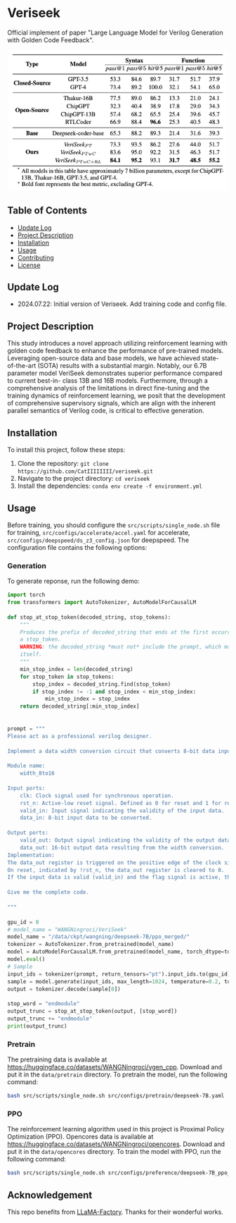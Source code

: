 # Veriseek

Official implement of paper "Large Language Model for Verilog Generation with Golden Code Feedback".

![veriseek](images/result.png)

## Table of Contents
- [Update Log](#update-log)
- [Project Description](#project-description)
- [Installation](#installation)
- [Usage](#usage)
- [Contributing](#contributing)
- [License](#license)

## Update Log
- 2024.07.22: Initial version of Veriseek. Add training code and config file.

## Project Description
This study introduces a novel approach utilizing reinforcement learning with golden code feedback to enhance the performance of pre-trained models. Leveraging open-source data and base models, we have achieved state- of-the-art (SOTA) results with a substantial margin. Notably, our 6.7B parameter model VeriSeek demonstrates superior performance compared to current best-in- class 13B and 16B models. Furthermore, through a comprehensive analysis of the limitations in direct fine-tuning and the training dynamics of reinforcement learning, we posit that the development of comprehensive supervisory signals, which are align with the inherent parallel semantics of Verilog code, is critical to effective generation. 

## Installation
To install this project, follow these steps:

1. Clone the repository: `git clone https://github.com/CatIIIIIIII/veriseek.git`
2. Navigate to the project directory: `cd veriseek`
3. Install the dependencies: `conda env create -f environment.yml`

## Usage

Before training, you should configure the `src/scripts/single_node.sh` file for training, `src/configs/accelerate/accel.yaml` for accelerate, `src/configs/deepspeed/ds_z3_config.json` for deepspeed. The configuration file contains the following options:

### Generation

To generate reponse, run the following demo:

```python
import torch
from transformers import AutoTokenizer, AutoModelForCausalLM

def stop_at_stop_token(decoded_string, stop_tokens):
    """
    Produces the prefix of decoded_string that ends at the first occurrence of
    a stop_token.
    WARNING: the decoded_string *must not* include the prompt, which may have stop tokens
    itself.
    """
    min_stop_index = len(decoded_string)
    for stop_token in stop_tokens:
        stop_index = decoded_string.find(stop_token)
        if stop_index != -1 and stop_index < min_stop_index:
            min_stop_index = stop_index
    return decoded_string[:min_stop_index]
    
    
prompt = """
Please act as a professional verilog designer.

Implement a data width conversion circuit that converts 8-bit data input to 16-bit data output. The module provides two output ports: valid_out, which indicates the validity of the output data, and data_out, which represents the converted 16-bit output data. The first arriving 8-bit data should be placed in the higher 8 bits of the 16-bit data output. The valid_out and data_out signals are generated in the next clock cycle after the two data inputs. When there is only one data input, valid_out and data_out are not generated immediately. Instead, they wait for the arrival of the next data input to complete the concatenation of the two data inputs before generating valid_out and data_out. 

Module name:  
    width_8to16   

Input ports:
    clk: Clock signal used for synchronous operation.
    rst_n: Active-low reset signal. Defined as 0 for reset and 1 for reset signal inactive.
    valid_in: Input signal indicating the validity of the input data.
    data_in: 8-bit input data to be converted.

Output ports:
    valid_out: Output signal indicating the validity of the output data.
    data_out: 16-bit output data resulting from the width conversion.
Implementation:
The data_out register is triggered on the positive edge of the clock signal (posedge clk) or the negative edge of the reset signal (negedge rst_n).
On reset, indicated by !rst_n, the data_out register is cleared to 0.
If the input data is valid (valid_in) and the flag signal is active, the data_out register is updated by concatenating the contents of the data_lock register (8 bits) and the data_in register (8 bits) to form a 16-bit output. The first valid data is temporarily stored, and when the second valid data is inputted, they are concatenated to produce the output valid_out and data_out.

Give me the complete code.

"""

gpu_id = 0
# model_name = "WANGNingroci/VeriSeek"
model_name = "/data/ckpt/wangning/deepseek-7B/ppo_merged/"
tokenizer = AutoTokenizer.from_pretrained(model_name)
model = AutoModelForCausalLM.from_pretrained(model_name, torch_dtype=torch.float16, device_map=gpu_id)
model.eval()
# Sample
input_ids = tokenizer(prompt, return_tensors="pt").input_ids.to(gpu_id)
sample = model.generate(input_ids, max_length=1024, temperature=0.2, top_p=0.95, do_sample=True)
output = tokenizer.decode(sample[0])

stop_word = "endmodule"
output_trunc = stop_at_stop_token(output, [stop_word])
output_trunc += "endmodule"
print(output_trunc)
```

### Pretrain
The pretraining data is available at https://huggingface.co/datasets/WANGNingroci/vgen_cpp. Download and put it in the `data/pretrain` directory.
To pretrain the model, run the following command:

```bash
bash src/scripts/single_node.sh src/configs/pretrain/deepseek-7B.yaml
```

### PPO
The reinforcement learning algorithm used in this project is Proximal Policy Optimization (PPO). Opencores data is available at https://huggingface.co/datasets/WANGNingroci/opencores. Download and put it in the `data/opencores` directory. To train the model with PPO, run the following command:

```bash
bash src/scripts/single_node.sh src/configs/preference/deepseek-7B_ppo_ast.yaml
```

## Acknowledgement
This repo benefits from [LLaMA-Factory](https://github.com/hiyouga/LLaMA-Factory). Thanks for their wonderful works.